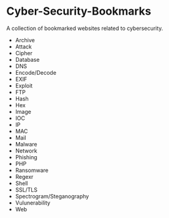 # Cyber-Security-Bookmarks
A collection of bookmarked websites related to cybersecurity.

- Archive
- Attack
- Cipher
- Database
- DNS
- Encode/Decode
- EXIF
- Exploit
- FTP
- Hash
- Hex
- Image
- IOC
- IP
- MAC
- Mail
- Malware
- Network
- Phishing
- PHP
- Ransomware
- Regexr
- Shell
- SSL/TLS
- Spectrogram/Steganography
- Vulunerability
- Web
